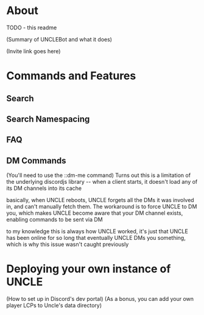 # About

TODO - this readme

(Summary of UNCLEBot and what it does)

(Invite link goes here)

# Commands and Features

## Search

## Search Namespacing

## FAQ

## DM Commands

(You'll need to use the ::dm-me command)
Turns out this is a limitation of the underlying discordjs library -- when a client starts, it doesn't load any of its DM channels into its cache

basically, when UNCLE reboots, UNCLE forgets all the DMs it was involved in, and can't manually fetch them. The workaround is to force UNCLE to DM you, which makes UNCLE become aware that your DM channel exists, enabling commands to be sent via DM

to my knowledge this is always how UNCLE worked, it's just that UNCLE has been online for so long that eventually UNCLE DMs you something, which is why this issue wasn't caught previously

# Deploying your own instance of UNCLE

(How to set up in Discord's dev portal)
(As a bonus, you can add your own player LCPs to Uncle's data directory)


